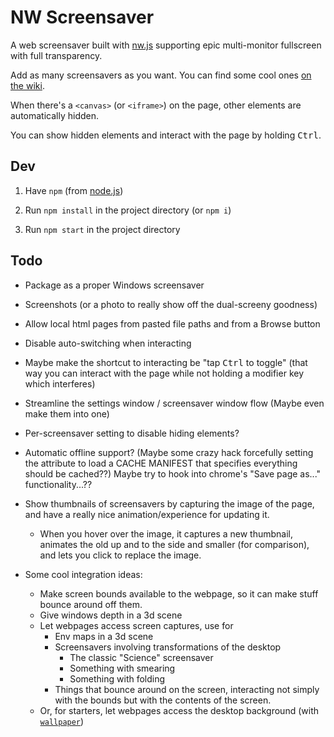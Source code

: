
# NW Screensaver

A web screensaver built with [nw.js](http://nwjs.io/)
supporting epic multi-monitor fullscreen
with full transparency.

Add as many screensavers as you want.
You can find some cool ones [on the wiki](https://github.com/1j01/nw-screensaver/wiki/Good-Screensavers).

When there's a `<canvas>` (or `<iframe>`) on the page, other elements are automatically hidden.

You can show hidden elements and interact with the page by holding <kbd>Ctrl</kbd>.


## Dev

1. Have `npm` (from [node.js](http://nodejs.org/))

2. Run `npm install` in the project directory (or `npm i`)

3. Run `npm start` in the project directory


## Todo

* Package as a proper Windows screensaver

* Screenshots (or a photo to really show off the dual-screeny goodness)

* Allow local html pages from pasted file paths and from a Browse button

* Disable auto-switching when interacting

* Maybe make the shortcut to interacting be "tap <kbd>Ctrl</kbd> to toggle"
  (that way you can interact with the page while not holding a modifier key which interferes)

* Streamline the settings window / screensaver window flow
  (Maybe even make them into one)


* Per-screensaver setting to disable hiding elements?


* Automatic offline support?
  (Maybe some crazy hack
  forcefully setting the <html manifest> attribute
  to load a CACHE MANIFEST that specifies everything should be cached??)
  Maybe try to hook into chrome's "Save page as..." functionality...??


* Show thumbnails of screensavers by capturing the image of the page,
  and have a really nice animation/experience for updating it.
  * When you hover over the image, it captures a new thumbnail,
    animates the old up and to the side and smaller (for comparison),
    and lets you click to replace the image.


* Some cool integration ideas:
  * Make screen bounds available to the webpage,
    so it can make stuff bounce around off them.
  * Give windows depth in a 3d scene
  * Let webpages access screen captures, use for
    * Env maps in a 3d scene
    * Screensavers involving transformations of the desktop
      * The classic "Science" screensaver
      * Something with smearing
      * Something with folding
    * Things that bounce around on the screen,
      interacting not simply with the bounds
      but with the contents of the screen.
  * Or, for starters, let webpages access the desktop background
    (with [`wallpaper`](https://www.npmjs.com/package/wallpaper))
